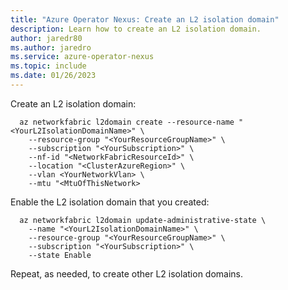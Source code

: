 ```yaml
---
title: "Azure Operator Nexus: Create an L2 isolation domain"
description: Learn how to create an L2 isolation domain.
author: jaredr80
ms.author: jaredro
ms.service: azure-operator-nexus
ms.topic: include
ms.date: 01/26/2023
---
```


Create an L2 isolation domain:

```azurecli
  az networkfabric l2domain create --resource-name "<YourL2IsolationDomainName>" \
    --resource-group "<YourResourceGroupName>" \
    --subscription "<YourSubscription>" \
    --nf-id "<NetworkFabricResourceId>" \
    --location "<ClusterAzureRegion>" \
    --vlan <YourNetworkVlan> \
    --mtu "<MtuOfThisNetwork>
```

Enable the L2 isolation domain that you created:

```azurecli
  az networkfabric l2domain update-administrative-state \
    --name "<YourL2IsolationDomainName>" \
    --resource-group "<YourResourceGroupName>" \
    --subscription "<YourSubscription>" \
    --state Enable
```

Repeat, as needed, to create other L2 isolation domains.
